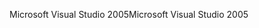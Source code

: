 <span data-ttu-id="618cf-101">Microsoft Visual Studio 2005</span><span class="sxs-lookup"><span data-stu-id="618cf-101">Microsoft Visual Studio 2005</span></span>
